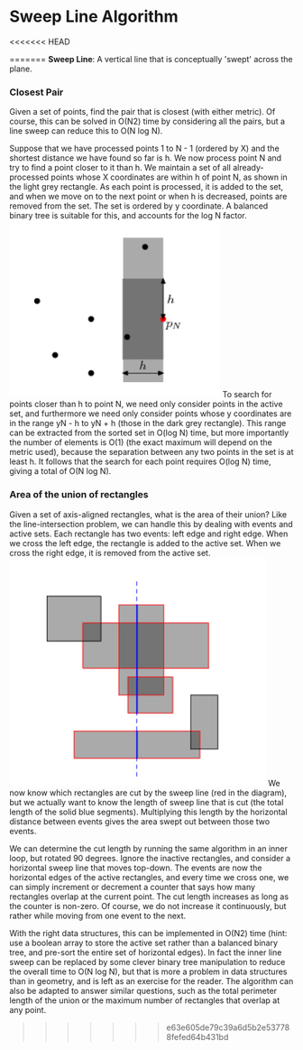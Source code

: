 # Sweep Line Algorithm
<<<<<<< HEAD

=======
**Sweep Line**:  A vertical line that is conceptually 'swept' across the plane.

### Closest Pair
Given a set of points, find the pair that is closest (with either metric). Of course, this can be solved in O(N2) time by considering all the pairs, but a line sweep can reduce this to O(N log N).

Suppose that we have processed points 1 to N - 1 (ordered by X) and the shortest distance we have found so far is h. We now process point N and try to find a point closer to it than h. We maintain a set of all already-processed points whose X coordinates are within h of point N, as shown in the light grey rectangle. As each point is processed, it is added to the set, and when we move on to the next point or when h is decreased, points are removed from the set. The set is ordered by y coordinate. A balanced binary tree is suitable for this, and accounts for the log N factor.
![](./figs/closest_pair.png "")
To search for points closer than h to point N, we need only consider points in the active set, and furthermore we need only consider points whose y coordinates are in the range yN - h to yN + h (those in the dark grey rectangle). This range can be extracted from the sorted set in O(log N) time, but more importantly the number of elements is O(1) (the exact maximum will depend on the metric used), because the separation between any two points in the set is at least h. It follows that the search for each point requires O(log N) time, giving a total of O(N log N).

### Area of the union of rectangles
Given a set of axis-aligned rectangles, what is the area of their union? Like the line-intersection problem, we can handle this by dealing with events and active sets. Each rectangle has two events: left edge and right edge. When we cross the left edge, the rectangle is added to the active set. When we cross the right edge, it is removed from the active set.
![](./figs/UnionOfRectangles.png "")
We now know which rectangles are cut by the sweep line (red in the diagram), but we actually want to know the length of sweep line that is cut (the total length of the solid blue segments). Multiplying this length by the horizontal distance between events gives the area swept out between those two events.

We can determine the cut length by running the same algorithm in an inner loop, but rotated 90 degrees. Ignore the inactive rectangles, and consider a horizontal sweep line that moves top-down. The events are now the horizontal edges of the active rectangles, and every time we cross one, we can simply increment or decrement a counter that says how many rectangles overlap at the current point. The cut length increases as long as the counter is non-zero. Of course, we do not increase it continuously, but rather while moving from one event to the next.

With the right data structures, this can be implemented in O(N2) time (hint: use a boolean array to store the active set rather than a balanced binary tree, and pre-sort the entire set of horizontal edges). In fact the inner line sweep can be replaced by some clever binary tree manipulation to reduce the overall time to O(N log N), but that is more a problem in data structures than in geometry, and is left as an exercise for the reader. The algorithm can also be adapted to answer similar questions, such as the total perimeter length of the union or the maximum number of rectangles that overlap at any point.
>>>>>>> e63e605de79c39a6d5b2e537788fefed64b431bd
